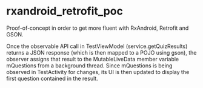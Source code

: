 # rxandroid_retrofit_poc

Proof-of-concept in order to get more fluent with RxAndroid, Retrofit and GSON.

Once the observable API call in TestViewModel (service.getQuizResults) returns a JSON response (which is then mapped to a POJO using gson), the observer assigns that result to the MutableLiveData member variable mQuestions from a background thread. Since mQuestions is being observed in TestActivity for changes, its UI is then updated to display the first question contained in the result.
